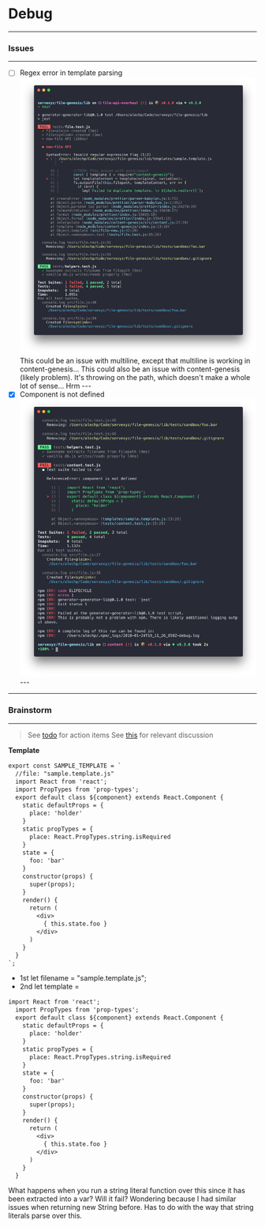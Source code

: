 # Debug

---

### Issues

---

* [ ] Regex error in template parsing
      ![regex error](./images/regexAHP002.png)
      This could be an issue with multiline, except that multiline is working in content-genesis...
      This could also be an issue with content-genesis (likely problem). It's throwing on the path, which doesn't make a whole lot of sense... Hrm
      ---
* [x] Component is not defined
      ![component is not defined](./images/interpolationAHP001.png)
      ---

---

### Brainstorm

---

> See [todo](./todo.md) for action items
> See [this](https://stackoverflow.com/questions/29182244/convert-a-string-to-a-template-string) for relevant discussion

**Template**

```
export const SAMPLE_TEMPLATE = `
  //file: "sample.template.js"
  import React from 'react';
  import PropTypes from 'prop-types';
  export default class ${component} extends React.Component {
    static defaultProps = {
      place: 'holder'
    }
    static propTypes = {
      place: React.PropTypes.string.isRequired
    }
    state = {
      foo: 'bar'
    }
    constructor(props) {
      super(props);
    }
    render() {
      return (
        <div>
          { this.state.foo }
        </div>
      )
    }
  }
`;
```

* 1st let filename = "sample.template.js";
* 2nd let template =

```
import React from 'react';
  import PropTypes from 'prop-types';
  export default class ${component} extends React.Component {
    static defaultProps = {
      place: 'holder'
    }
    static propTypes = {
      place: React.PropTypes.string.isRequired
    }
    state = {
      foo: 'bar'
    }
    constructor(props) {
      super(props);
    }
    render() {
      return (
        <div>
          { this.state.foo }
        </div>
      )
    }
  }
```

What happens when you run a string literal function over this since it has been extracted into a var? Will it fail? Wondering because I had similar issues when returning new String before. Has to do with the way that string literals parse over this.
